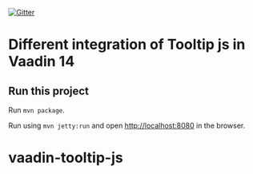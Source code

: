 [![Gitter](https://badges.gitter.im/Join%20Chat.svg)](https://gitter.im/vaadin-flow/Lobby#?utm_source=badge&utm_medium=badge&utm_campaign=pr-badge)

# Different integration of Tooltip js in Vaadin 14

## Run this project

Run `mvn package`.

Run using `mvn jetty:run` and open [http://localhost:8080](http://localhost:8080) in the browser.

# vaadin-tooltip-js
